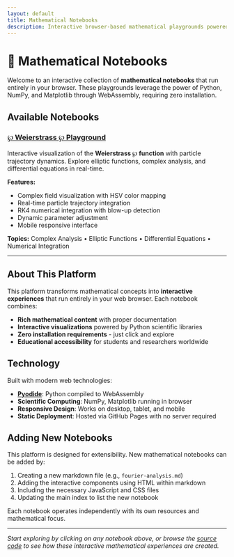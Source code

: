 ```yaml
---
layout: default
title: Mathematical Notebooks
description: Interactive browser-based mathematical playgrounds powered by Python and WebAssembly
---
```


# 🧮 Mathematical Notebooks

Welcome to an interactive collection of **mathematical notebooks** that run entirely in your browser. These playgrounds leverage the power of Python, NumPy, and Matplotlib through WebAssembly, requiring zero installation.

## Available Notebooks

### [℘ Weierstrass ℘ Playground](weierstrass-playground/)

Interactive visualization of the **Weierstrass ℘ function** with particle trajectory dynamics. Explore elliptic functions, complex analysis, and differential equations in real-time.

**Features:**
- Complex field visualization with HSV color mapping
- Real-time particle trajectory integration
- RK4 numerical integration with blow-up detection  
- Dynamic parameter adjustment
- Mobile responsive interface

**Topics:** Complex Analysis • Elliptic Functions • Differential Equations • Numerical Integration

---

## About This Platform

This platform transforms mathematical concepts into **interactive experiences** that run entirely in your web browser. Each notebook combines:

- **Rich mathematical content** with proper documentation
- **Interactive visualizations** powered by Python scientific libraries
- **Zero installation requirements** - just click and explore
- **Educational accessibility** for students and researchers worldwide

## Technology

Built with modern web technologies:
- **[Pyodide](https://pyodide.org/)**: Python compiled to WebAssembly
- **Scientific Computing**: NumPy, Matplotlib running in browser  
- **Responsive Design**: Works on desktop, tablet, and mobile
- **Static Deployment**: Hosted via GitHub Pages with no server required

## Adding New Notebooks

This platform is designed for extensibility. New mathematical notebooks can be added by:

1. Creating a new markdown file (e.g., `fourier-analysis.md`)
2. Adding the interactive components using HTML within markdown
3. Including the necessary JavaScript and CSS files
4. Updating the main index to list the new notebook

Each notebook operates independently with its own resources and mathematical focus.

---

*Start exploring by clicking on any notebook above, or browse the [source code](https://github.com/litlfred/notebooks) to see how these interactive mathematical experiences are created.*